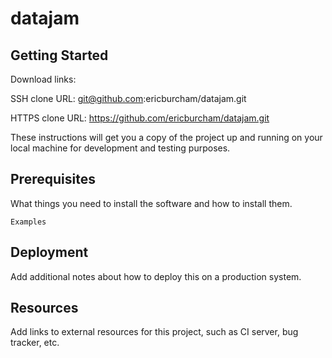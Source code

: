 # datajam

## Getting Started

Download links:

SSH clone URL: git@github.com:ericburcham/datajam.git

HTTPS clone URL: https://github.com/ericburcham/datajam.git

These instructions will get you a copy of the project up and running on your local machine for development and testing purposes.

## Prerequisites

What things you need to install the software and how to install them.

```
Examples
```

## Deployment

Add additional notes about how to deploy this on a production system.

## Resources

Add links to external resources for this project, such as CI server, bug tracker, etc.
